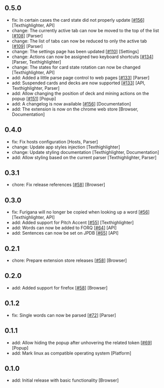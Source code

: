 ## 0.5.0
- fix: In certain cases the card state did not properly update [[#156](156)] [Texthighlighter, API]
- change: The currently active tab can now be moved to the top of the list [[#108](108)] [Parser]
- change: The list of tabs can now be reduced to only the active tab [[#109](109)] [Parser]
- change: The settings page has been updated [[#110](110)] [Settings]
- change: Actions can now be assigned two keyboard shortcuts [[#134](134)] [Parser, Texthighlighter]
- change: The states for card state rotation can now be changed [Texthighlighter, API]
- add: Added a little parse page control to web pages [[#133](133)] [Parser]
- add: Suspended cards and decks are now supported [[#133](133)] [API, Texthighlighter, Parser]
- add: Allow changing the position of deck and mining actions on the popup [[#151](151)] [Popup]
- add: A changelog is now available [[#156](156)] [Documentation]
- add: The extension is now on the chrome web store [Browser, Documentation]


## 0.4.0
- fix: Fix hosts configuration [Hosts, Parser]
- change: Update app styles injection [Texthighlighter]
- change: Update styling documentation [Texthighlighter, Documentation]
- add: Allow styling based on the current parser [Texthighlighter, Parser]


## 0.3.1
- chore: Fix release references [[#58](58)] [Browser]


## 0.3.0
- fix: Furigana will no longer be copied when looking up a word [[#56](56)] [Texthighlighter, API]
- add: Added support for Pitch Accent [[#55](55)] [Texthighlighter]
- add: Words can now be added to FORQ [[#64](64)] [API]
- add: Sentences can now be set on JPDB [[#65](65)] [API]


## 0.2.1
- chore: Prepare extension store releases [[#58](58)] [Browser]


## 0.2.0
- add: Added support for firefox [[#58](58)] [Browser]


## 0.1.2
- fix: Single words can now be parsed [[#72](72)] [Parser]


## 0.1.1
- add: Allow hiding the popup after unhovering the related token [[#69](69)] [Popup]
- add: Mark linux as compatible operating system [Platform]


## 0.1.0
- add: Initial release with basic functionality [Browser]

